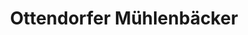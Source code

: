 ---
title: "Ottendorfer Mühlenbäcker"
url: /koenigsbrueck/ottendorfer-muehlenbaecker-kornweg/
shop: Bäckerei
---